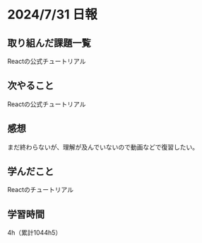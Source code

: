 # 2024/7/31 日報
## 取り組んだ課題一覧
Reactの公式チュートリアル

## 次やること
Reactの公式チュートリアル


## 感想
まだ終わらないが、理解が及んでいないので動画などで復習したい。


## 学んだこと
Reactのチュートリアル


## 学習時間
4h（累計1044h5）
